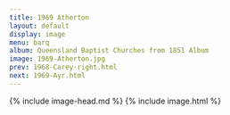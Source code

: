 ```yaml
---
title: 1969 Atherton
layout: default
display: image
menu: barq
album: Queensland Baptist Churches from 1851 Album
image: 1969-Atherton.jpg
prev: 1968-Carey-right.html
next: 1969-Ayr.html
---
```

{% include image-head.md %}
{% include image.html %}
